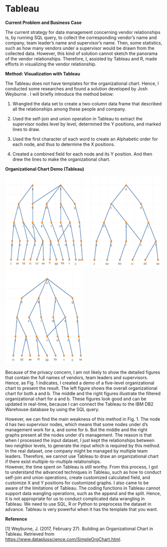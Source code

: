 # Tableau
**Current Problem and Business Case**

The current strategy for data management concerning vendor relationships is, by
running SQL query, to collect the corresponding vendor’s name and company, team
leader’s name and supervisor’s name. Then, some statistics, such as how many
vendors under a supervisor would be drawn from the collected data. However, this
kind of solution cannot sketch the panorama of the vendor relationships.
Therefore, I, assisted by Tableau and R, made efforts in visualizing the vendor
relationship.

**Method: Visualization with Tableau**

The Tableau does not have templates for the organizational chart. Hence, I
conducted some researches and found a solution developed by Josh Weyburne . I
will briefly introduce the method below:

1.  Wrangled the data set to create a two-column data frame that described all
    the relationships among these people and company.

2.  Used the self-join and union operation in Tableau to extract the supervisor
    nodes level by level, determined the Y positions, and marked lines to draw.

3.  Used the first character of each word to create an Alphabetic order for each
    node, and thus to determine the X positions.

4.  Created a combined field for each node and its Y position. And then drew the
    lines to make the organizational chart.

**Organizational Chart Demo (Tableau)**

<img width=250px height=300px src="https://github.com/yipinlyu/Tableau/blob/master/demo.png"></img> 
<img width=250px height=300px src="https://github.com/yipinlyu/Tableau/blob/master/demo2.png"></img> 
<img width=250px height=300px src="https://github.com/yipinlyu/Tableau/blob/master/demo3.png"></img> 


Because of the privacy concern, I am not likely to show the detailed figures
that contain the full names of vendors, team leaders and supervisors. Hence, as
Fig. 1 indicates, I created a demo of a five-level organizational chart to
present the result. The left figure shows the overall organizational chart for
both a and b. The middle and the right figures illustrate the filtered
organizational chart for a and b. These figures look good and can be updated in
real-time, because I can connect the Tableau to the IBM DB2 Warehouse database
by using the SQL query.

However, we can find the main weakness of this method in Fig. 1. The node d has
two supervisor nodes, which means that some nodes under d’s management work for
a, and some for b. But the middle and the right graphs present all the nodes
under d’s management. The reason is that when I processed the input dataset, I
just kept the relationships between two neighbor levels, to generate the input
which is required by this method. In the real dataset, one company might be
managed by multiple team leaders. Therefore, we cannot use Tableau to draw an
organizational chart if there exist multiple-to-multiple relationships.  
However, the time spent on Tableau is still worthy. From this process, I got to
understand the advanced techniques in Tableau, such as how to conduct self-join
and union operations, create customized calculated field, and customize X and Y
positions for customized graphs. I also came to be aware of the limitations of
Tableau. The coding functions in Tableau cannot support data wangling
operations, such as the append and the split. Hence, it is not appropriate for
us to conduct complicated data wrangling in Tableau. We need to use SQL, R or
Python to preprocess the dataset in advance. Tableau is very powerful when it
has the template that you want.

**Reference**

[1] 	Weyburne, J. (2017, February 27). Building an Organizational Chart in Tableau. Retrieved from https://www.dataplusscience.com/SimpleOrgChart.html.
